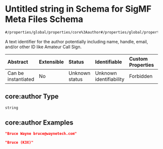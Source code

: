 # Untitled string in Schema for SigMF Meta Files Schema

```txt
#/properties/global/properties/core%3Aauthor#/properties/global/properties/core:author
```

A text identifier for the author potentially including name, handle, email, and/or other ID like Amateur Call Sign.

| Abstract            | Extensible | Status         | Identifiable            | Custom Properties | Additional Properties | Access Restrictions | Defined In                                                             |
| :------------------ | :--------- | :------------- | :---------------------- | :---------------- | :-------------------- | :------------------ | :--------------------------------------------------------------------- |
| Can be instantiated | No         | Unknown status | Unknown identifiability | Forbidden         | Allowed               | none                | [sigmf.schema.json\*](../out/sigmf.schema.json "open original schema") |

## core:author Type

`string`

## core:author Examples

```json
"Bruce Wayne bruce@waynetech.com"
```

```json
"Bruce (K3X)"
```
